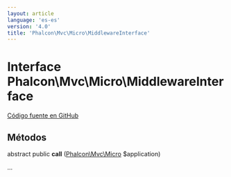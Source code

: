 ```yaml
---
layout: article
language: 'es-es'
version: '4.0'
title: 'Phalcon\Mvc\Micro\MiddlewareInterface'
---
```

# Interface **Phalcon\Mvc\Micro\MiddlewareInterface**

<a href="https://github.com/phalcon/cphalcon/tree/v4.0.0/phalcon/mvc/micro/middlewareinterface.zep" class="btn btn-default btn-sm">Código fuente en GitHub</a>

## Métodos

abstract public **call** ([Phalcon\Mvc\Micro](Phalcon_Mvc_Micro) $application)

...